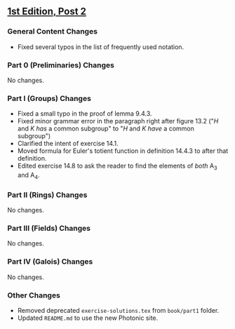 ## [1st Edition, Post 2](https://github.com/PhotonicGluon/Abstract-Algebra-Book/compare/v1-post.1...v1-post.2)

### General Content Changes
- Fixed several typos in the list of frequently used notation.

### Part 0 (Preliminaries) Changes
No changes.

### Part I (Groups) Changes
- Fixed a small typo in the proof of lemma 9.4.3.
- Fixed minor grammar error in the paragraph right after figure 13.2 ("$H$ and $K$ *has* a common subgroup" to "$H$ and $K$ *have* a common subgroup")
- Clarified the intent of exercise 14.1.
- Moved formula for Euler's totient function in definition 14.4.3 to after that definition.
- Edited exercise 14.8 to ask the reader to find the elements of *both* $\mathrm{A}_3$ and $\mathrm{A}_4$.

### Part II (Rings) Changes
No changes.

### Part III (Fields) Changes
No changes.

### Part IV (Galois) Changes
No changes.

### Other Changes
- Removed deprecated `exercise-solutions.tex` from `book/part1` folder.
- Updated `README.md` to use the new Photonic site.
